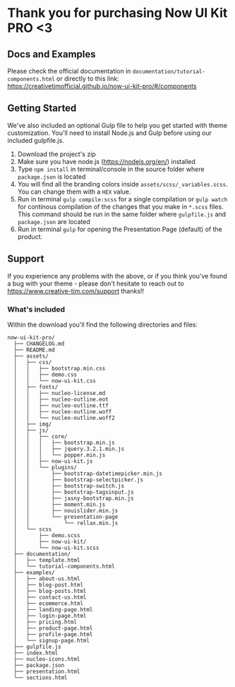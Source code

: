 # Thank you for purchasing Now UI Kit PRO <3

## Docs and Examples

Please check the official documentation in `documentation/tutorial-components.html` or directly to this link: https://creativetimofficial.github.io/now-ui-kit-pro/#/components

## Getting Started

We've also included an optional Gulp file to help you get started with theme customization. You'll need to install Node.js and Gulp before using our included gulpfile.js.

1. Download the project's zip
2. Make sure you have node.js (https://nodejs.org/en/) installed
3. Type `npm install` in terminal/console in the source folder where `package.json` is located
4. You will find all the branding colors inside `assets/scss/_variables.scss`. You can change them with a `HEX` value.
5. Run in terminal `gulp compile:scss` for a single compilation or `gulp watch` for continous compilation of the changes that you make in `*.scss` files. This command should be run in the same folder where `gulpfile.js` and `package.json` are located
6. Run in terminal `gulp` for opening the Presentation Page (default) of the product.

## Support

If you experience any problems with the above, or if you think you've found a bug with your theme - please don't hesitate to reach out to https://www.creative-tim.com/support thanks!!


### What's included

Within the download you'll find the following directories and files:

```
now-ui-kit-pro/
  ├── CHANGELOG.md
  ├── README.md
  ├── assets/
  │   ├── css/
  │   │   ├── bootstrap.min.css
  │   │   ├── demo.css
  │   │   └── now-ui-kit.css
  │   ├── fonts/
  │   │   ├── nucleo-license.md
  │   │   ├── nucleo-outline.eot
  │   │   ├── nucleo-outline.ttf
  │   │   ├── nucleo-outline.woff
  │   │   └── nucleo-outline.woff2
  │   ├── img/
  │   ├── js/
  │   │   ├── core/
  │   │   │   ├── bootstrap.min.js
  │   │   │   ├── jquery.3.2.1.min.js
  │   │   │   └── popper.min.js
  │   │   ├── now-ui-kit.js
  │   │   └── plugins/
  │   │       ├── bootstrap-datetimepicker.min.js
  │   │       ├── bootstrap-selectpicker.js
  │   │       ├── bootstrap-switch.js
  │   │       ├── bootstrap-tagsinput.js
  │   │       ├── jasny-bootstrap.min.js
  │   │       ├── moment.min.js
  │   │       ├── nouislider.min.js
  │   │       └── presentation-page
  │   │           └── rellax.min.js
  │   └── scss
  │       ├── demo.scss
  │       ├── now-ui-kit/
  │       └── now-ui-kit.scss
  ├── documentation/
  │   ├── template.html
  │   └── tutorial-components.html
  ├── examples/
  │   ├── about-us.html
  │   ├── blog-post.html
  │   ├── blog-posts.html
  │   ├── contact-us.html
  │   ├── ecommerce.html
  │   ├── landing-page.html
  │   ├── login-page.html
  │   ├── pricing.html
  │   ├── product-page.html
  │   ├── profile-page.html
  │   └── signup-page.html
  ├── gulpfile.js
  ├── index.html
  ├── nucleo-icons.html
  ├── package.json
  ├── presentation.html
  └── sections.html
```
